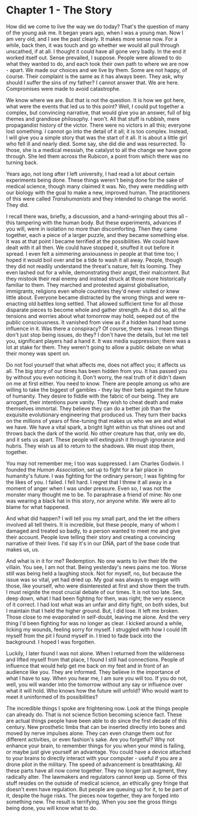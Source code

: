 
# Chapter 1 - The Story

How did we come to live the way we do today? That's the question of many of the young ask me. It began years ago, when I was a young man. Now I am very old, and I see the past clearly. It makes more sense now. For a while, back then, it was touch and go whether we would all pull through unscathed, if at all. I thought it could have all gone very badly. In the end it worked itself out. Sense prevailed, I suppose. People were allowed to do what they wanted to do, and each took their own path to where we are now - apart. We made our choices and we live by them. Some are not happy, of course. Their complaint is the same as it has always been. They ask, why should I suffer the sins of my father? I cannot answer that. We are here. Compromises were made to avoid catastrophe.

We know where we are. But that is not the question. It is how we got here, what were the events that led us to this point? Well, I could put together a complex, but convincing narrative, that would give you an answer, full of big themes and grandiose philosophy. I won't. All that stuff is rubbish, mere propagandist history of the victor. There were no victors in all this; everyone lost something. I cannot go into the detail of it all; it is too complex. Instead, I will give you a simple story that was the start of it all. It is about a little girl who fell ill and nearly died. Some say, she did die and was resurrected. To those, she is a medical messiah, the catalyst to all the change we have gone through. She led them across the Rubicon, a point from which there was no turning back.

Years ago, not long after I left university, I had read a lot about certain experiments being done. These things weren't being done for the sake of medical science, though many claimed it was. No, they were meddling with our biology with the goal to make a new, improved human. The practitioners of this were called *Transhumanists* and they intended to change the world. They did.

I recall there was, briefly, a discussion, and a hand-wringing about this all - this tampering with the human body. But these experiments, advances if you will, were in isolation no more than discomforting. Then they came together, each a piece of a larger puzzle, and they became something else. It was at that point I became terrified at the possibilities. We could have dealt with it all then. We could have stopped it, snuffed it out before it spread. I even felt a simmering anxiousness in people at that time too; I hoped it would boil over and be a tide to wash it all away. People, though they did not readily understand the threat's nature, felt its looming. They even lashed out for a while, demonstrating their angst, their malcontent. But they mistook their real enemy and instead struck at those more historically familiar to them. They marched and protested against globalisation, immigrants, religions even whole countries they'd never visited or knew little about. Everyone became distracted by the wrong things and were re-enacting old battles long settled. That allowed sufficient time for all those disparate pieces to become whole and gather strength. As it did so, all the tensions and worries about what tomorrow may hold, seeped out of the public consciousness. It vanished from view as if a hidden hand had some influence in it. Was there a conspiracy? Of course, there was. I mean things don't just stop being issues, do they? I don't have the details, but let me tell you, significant players had a hand it. It was media suppression; there was a lot at stake for them. They weren't going to allow a public debate on what their money was spent on.

Do not fool yourself that what affects me, does not affect you; it affects us all. The big story of our times has been hidden from you. It has passed you by without you even noticing it. Don't worry, the real truth of it didn't dawn on me at first either. You need to know. There are people among us who are willing to take the biggest of gambles - they lay their bets against the future of humanity. They desire to fiddle with the fabric of our being. They are arrogant, their intentions pure vanity. They wish to cheat death and make themselves immortal. They believe they can do a better job than the exquisite evolutionary engineering that produced us. They turn their backs on the millions of years of fine-tuning that makes us who we are and what we have. We have a vital spark, a bright light within us that shines out and throws back the dark of the world. No other creature has that, only we do, and it sets us apart. These people will extinguish it through ignorance and hubris. They wish us all to return to the shadows. We must stop them, together.


You may not remember me; I too was suppressed. I am Charles Godwin. I founded the *Human Association*, set up to fight for a fair place in humanity's future. I was fighting for the ordinary person; I was fighting for the likes of you. I failed. I fell hard. I regret that I threw it all away in a moment of anger when I was under pressure. Even so, I was not the monster many thought me to be. To paraphrase a friend of mine: No one was wearing a black hat in this story, nor anyone white. We were all to blame for what happened. 

And what did happen? I will tell you my small part, and the let the others involved all tell theirs. It is incredible, but these people, many of whom I damaged and treated so badly, to a person wanted to meet me and give their account. People love telling their story and creating a convincing narrative of their lives. I'd say it's in our DNA, part of the base code that makes us, us.

And what is in it for me? Redemption. No one wants to live their life the villain. You see, I am not that. Being yesterday's news pains me too. Worse still was being held a laughing stock. Not for myself, no, but because the issue was so vital, yet had dried up. My goal was always to engage with those, like yourself, who were disinterested at first and show them the truth. I must reignite the most crucial debate of our times. It is not too late. See, deep down, what I had been fighting for then, was right; the very essence of it correct. I had lost what was an unfair and dirty fight, on both sides, but I maintain that I held the higher ground. But, I did lose. It left me broken. Those close to me evaporated in self-doubt, leaving me alone. And the very thing I'd been fighting for was no longer as clear. I kicked around a while, licking my wounds, feeling sorry for myself. I struggled with how I could lift myself from the pit I found myself in. I tried to fade back into the background. I hoped I was forgotten.

Luckily, I later found I was not alone. When I returned from the wilderness and lifted myself from that place, I found I still had connections. People of influence that would help get me back on my feet and in front of an audience like you. They are informed. They believe in the importance of what I have to say. When you hear me, I am sure you will too. If you do not, well, you will wander into the tomorrow without any say or influence over what it will hold. Who knows how the future will unfold? Who would want to meet it uninformed of its possibilities? 

The incredible things I spoke are frightening now. Look at the things people can already do. That is not science fiction becoming science fact. These are actual things people have been able to do since the first decade of this century. New prosthetic limbs that can be inserted directly into bones and moved by nerve impulses alone. They can even change them out for different activities, or even fashion's sake. Are you forgetful? Why not enhance your brain, to remember things for you when your mind is failing, or maybe just give yourself an advantage. You could have a device attached to your brains to directly interact with your computer - useful if you are a drone pilot in the military. The speed of advancement is breathtaking. All these parts have all now come together. They no longer just augment, they radically alter. The lawmakers and regulators cannot keep up. Some of this stuff resides on the outside of medical science, an ethically grey fringe that doesn't even have regulation. But people are queuing up for it, to be part of it, despite the huge risks.  The pieces now together, they are forged into something new. The result is terrifying. When you see the gross things being done, you will know what to do.
 
